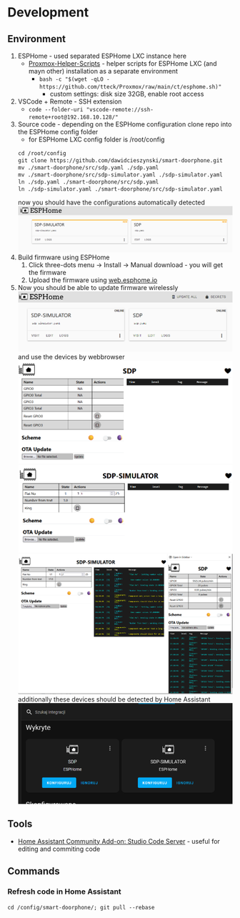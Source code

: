 # Development

## Environment

1.  ESPHome - used separated ESPHome LXC instance here
     - [Proxmox-Helper-Scripts](https://tteck.github.io/Proxmox/) - helper scripts for ESPHome LXC (and mayn other) installation as a separate environment
        - ```bash -c "$(wget -qLO - https://github.com/tteck/Proxmox/raw/main/ct/esphome.sh)"```
          - custom settings: disk size 32GB, enable root access
2. VSCode + Remote - SSH extension
   - ```code --folder-uri "vscode-remote://ssh-remote+root@192.168.10.128/"```
3. Source code - depending on the ESPHome configuration clone repo into the ESPHome config folder
      - for ESPHome LXC config folder is /root/config
      ```
      cd /root/config
      git clone https://github.com/dawidcieszynski/smart-doorphone.git
      mv ./smart-doorphone/src/sdp.yaml ./sdp.yaml
      mv ./smart-doorphone/src/sdp-simulator.yaml ./sdp-simulator.yaml
      ln ./sdp.yaml ./smart-doorphone/src/sdp.yaml
      ln ./sdp-simulator.yaml ./smart-doorphone/src/sdp-simulator.yaml
      ```
      now you should have the configurations automatically detected
      ![Image](../docs/img/esphome-sdp-projects.png)
4. Build firmware using ESPHome
   1. Click three-dots menu -> Install -> Manual download - you will get the firmware
   2. Upload the firmware using [web.esphome.io](https://web.esphome.io/)
5. Now you should be able to update firmware wirelessly
    ![Image](../docs/img/esphome-sdp-projects-online.png)
    and use the devices by webbrowser
    ![Image](../docs/img/sdp-web.png)
    ![Image](../docs/img/sdp-simulator-web.png)
    ![Image](../docs/img/sdp-both.png)
    additionally these devices should be detected by Home Assistant
    ![Image](../docs/img/ha-sdp-detected.png)
## Tools

- [Home Assistant Community Add-on: Studio Code Server](https://github.com/hassio-addons/addon-vscode) - useful for editing and commiting code

## Commands

### Refresh code in Home Assistant

```cd /config/smart-doorphone/; git pull --rebase```

